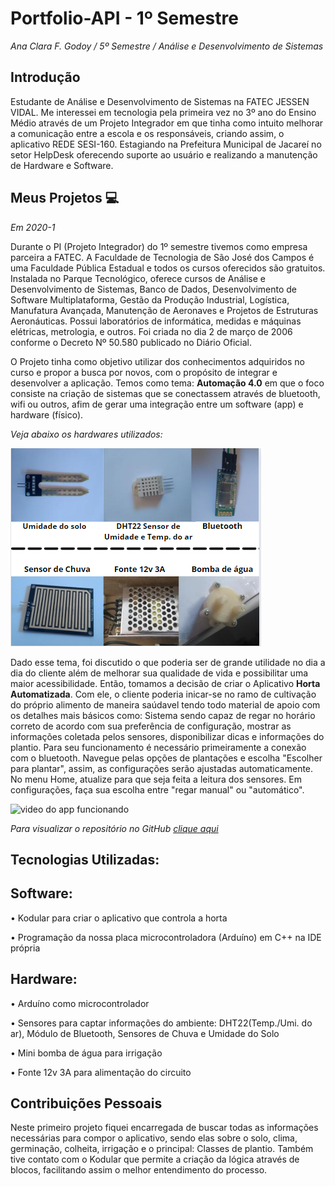 # Portfolio-API - 1º Semestre

*Ana Clara F. Godoy / 5º Semestre / Análise e Desenvolvimento de Sistemas*

## Introdução
Estudante de Análise e Desenvolvimento de Sistemas na FATEC JESSEN VIDAL. Me interessei em tecnologia pela primeira vez no 3º ano do Ensino Médio através de um Projeto Integrador em que tinha como intuito melhorar a comunicação entre a escola e os responsáveis, criando assim, o aplicativo REDE SESI-160. Estagiando na Prefeitura Municipal de Jacareí no setor HelpDesk oferecendo suporte ao usuário e realizando a manutenção de Hardware e Software. 

## **Meus Projetos** :computer:

*Em 2020-1*

Durante o PI (Projeto Integrador) do 1º semestre tivemos como empresa parceira a FATEC. A Faculdade de Tecnologia de São José dos Campos é uma Faculdade Pública Estadual e todos os cursos oferecidos são gratuitos. Instalada no Parque Tecnológico, oferece cursos de  Análise e Desenvolvimento de Sistemas, Banco de Dados, Desenvolvimento de Software Multiplataforma, Gestão da Produção Industrial, Logística, Manufatura Avançada, Manutenção de Aeronaves e Projetos de Estruturas Aeronáuticas. Possui laboratórios de informática, medidas e máquinas elétricas, metrologia, e outros. Foi criada no dia 2 de março de 2006 conforme o Decreto Nº 50.580 publicado no Diário Oficial.

O Projeto tinha como objetivo utilizar dos conhecimentos adquiridos no curso e propor a busca por novos, com o propósito de integrar e desenvolver a aplicação. Temos como tema: **Automação 4.0** em que o foco consiste na criação de sistemas que se conectassem através de bluetooth, wifi ou outros, afim de gerar uma integração entre um software (app) e hardware (físico).

*Veja abaixo os hardwares utilizados:*

![Imagens](https://github.com/AnafGodoy/Portfolio-API/blob/main/imagens.PNG)

Dado esse tema, foi discutido o que poderia ser de grande utilidade no dia a dia do cliente além de melhorar sua qualidade de vida e possibilitar uma maior acessibilidade. Então, tomamos a decisão de criar o Aplicativo **Horta Automatizada**. Com ele, o cliente poderia inicar-se no ramo de cultivação do próprio alimento de maneira saúdavel tendo todo material de apoio com os detalhes mais básicos como: Sistema sendo capaz de regar no horário correto de acordo com sua preferência de configuração, mostrar as informações coletada pelos sensores, disponibilizar dicas e informações do plantio. Para seu funcionamento é necessário primeiramente a conexão com o bluetooth. Navegue pelas opções de plantações e escolha "Escolher para plantar", assim, as configurações serão ajustadas automaticamente. No menu Home, atualize para que seja feita a leitura dos sensores. Em configurações, faça sua escolha entre "regar manual" ou "automático".

![video do app funcionando](https://github.com/AnafGodoy/Portfolio-API/blob/main/video-funcionamento-do-app.gif)



*Para visualizar o repositório no GitHub [clique aqui](https://github.com/AnafGodoy/PI-HortaAutomatizada)*

## **Tecnologias Utilizadas:**
## Software:
•	Kodular para criar o aplicativo que controla a horta

•	Programação da nossa placa microcontroladora (Arduíno) em C++ na IDE própria

## Hardware:
•	Arduíno como microcontrolador

•	Sensores para captar informações do ambiente: DHT22(Temp./Umi. do ar), Módulo de Bluetooth, Sensores de Chuva e Umidade do Solo

•	Mini bomba de água para irrigação

•	Fonte 12v 3A para alimentação do circuito

## Contribuições Pessoais
Neste primeiro projeto fiquei encarregada de buscar todas as informações necessárias para compor o aplicativo, sendo elas sobre o solo, clima, germinação, colheita, irrigação e o principal: Classes de plantio. Também tive contato com o Kodular que permite a criação da lógica através de blocos, facilitando assim o melhor entendimento do processo.



